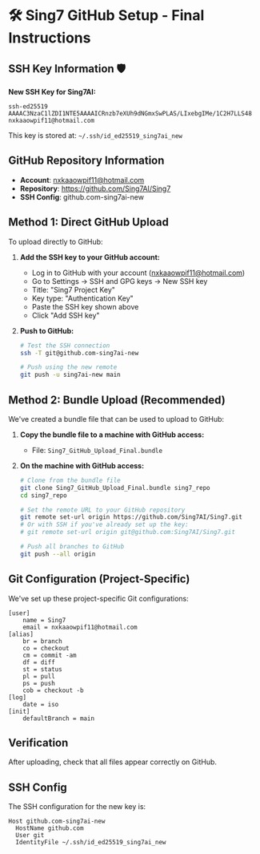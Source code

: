 # 🛠️ Sing7 GitHub Setup - Final Instructions

## SSH Key Information 🛡️

**New SSH Key for Sing7AI:**
```
ssh-ed25519 AAAAC3NzaC1lZDI1NTE5AAAAICRnzb7eXUh9dNGmxSwPLAS/LIxebgIMe/1C2H7LLS48 nxkaaowpif11@hotmail.com
```

This key is stored at: `~/.ssh/id_ed25519_sing7ai_new`

## GitHub Repository Information

- **Account**: nxkaaowpif11@hotmail.com
- **Repository**: https://github.com/Sing7AI/Sing7
- **SSH Config**: github.com-sing7ai-new

## Method 1: Direct GitHub Upload

To upload directly to GitHub:

1. **Add the SSH key to your GitHub account:**
   - Log in to GitHub with your account (nxkaaowpif11@hotmail.com)
   - Go to Settings → SSH and GPG keys → New SSH key
   - Title: "Sing7 Project Key"
   - Key type: "Authentication Key"
   - Paste the SSH key shown above
   - Click "Add SSH key"

2. **Push to GitHub:**
   ```bash
   # Test the SSH connection
   ssh -T git@github.com-sing7ai-new
   
   # Push using the new remote
   git push -u sing7ai-new main
   ```

## Method 2: Bundle Upload (Recommended)

We've created a bundle file that can be used to upload to GitHub:

1. **Copy the bundle file to a machine with GitHub access:**
   - File: `Sing7_GitHub_Upload_Final.bundle` 

2. **On the machine with GitHub access:**
   ```bash
   # Clone from the bundle file
   git clone Sing7_GitHub_Upload_Final.bundle sing7_repo
   cd sing7_repo
   
   # Set the remote URL to your GitHub repository
   git remote set-url origin https://github.com/Sing7AI/Sing7.git
   # Or with SSH if you've already set up the key:
   # git remote set-url origin git@github.com:Sing7AI/Sing7.git
   
   # Push all branches to GitHub
   git push --all origin
   ```

## Git Configuration (Project-Specific)

We've set up these project-specific Git configurations:

```
[user]
    name = Sing7
    email = nxkaaowpif11@hotmail.com
[alias]
    br = branch
    co = checkout
    cm = commit -am
    df = diff
    st = status
    pl = pull
    ps = push
    cob = checkout -b
[log]
    date = iso
[init]
    defaultBranch = main
```

## Verification

After uploading, check that all files appear correctly on GitHub.

## SSH Config

The SSH configuration for the new key is:

```
Host github.com-sing7ai-new
  HostName github.com
  User git
  IdentityFile ~/.ssh/id_ed25519_sing7ai_new
``` 